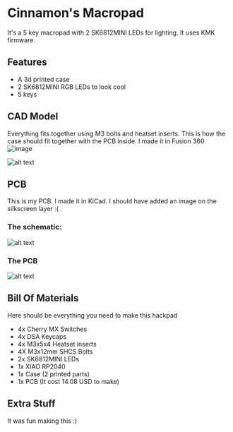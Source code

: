# Cinnamon's Macropad
It's a 5 key macropad with 2 SK6812MINI LEDs for lighting. It uses KMK firmware.
## Features
- A 3d printed case
- 2 SK6812MINI RGB LEDs to look cool
- 5 keys
## CAD Model
Everything fits together using M3 bolts and heatset inserts. This is how the case should fit together with the PCB inside. I made it in Fusion 360
![image](https://github.com/user-attachments/assets/f036244f-73d2-44aa-9fbe-0f5507143bb8)

![alt text](image-2.png)
## PCB
This is my PCB. I made it in KiCad. I should have added an image on the silkscreen layer :( .
### The schematic:
![alt text](image-1.png)



### The PCB
![alt text](image.png)

## Bill Of Materials

Here should be everything you need to make this hackpad

- 4x Cherry MX Switches
- 4x DSA Keycaps
- 4x M3x5x4 Heatset inserts
- 4X M3x12mm SHCS Bolts
- 2x SK6812MINI LEDs
- 1x XIAO RP2040
- 1x Case (2 printed parts)
- 1x PCB (It cost 14.08 USD to make)

## Extra Stuff
It was fun making this :)
